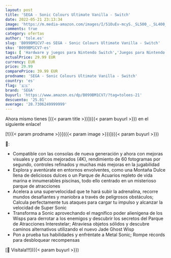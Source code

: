```yaml
---
layout: post
title: 'SEGA - Sonic Colours Ultimate Vanilla - Switch'
date: 2022-05-21 23:13:34
image: 'https://m.media-amazon.com/images/I/51OuEv-mcyS._SL500_._SL400_.jpg'
comments: true
category: ofertas
author: 'tole.es'
slug: 'B099BM1CV7-es SEGA - Sonic Colours Ultimate Vanilla - Switch'
sku: 'B099BM1CV7-es'
tags: [ 'Hardware y juegos para Nintendo Switch','Juegos para Nintendo Switch','Videojuegos','sega','🇪🇸', ]
actualPrice: 29.99 EUR
currency: EUR
price: 29.99
comparePrice: 39.99 EUR
prodname: 'SEGA - Sonic Colours Ultimate Vanilla - Switch'
country: 'es'
flag: '🇪🇸'
brand: 'SEGA'
buyurl: 'https://www.amazon.es/dp/B099BM1CV7/?tag=tolees-21'
descuento: '25.01'
average: '28.7306249999999'
---
```


Ahora mismo tienes [{{< param title >}}]({{< param buyurl >}}) en el siguiente enlace!

[![{{< param prodname >}}]({{< param image >}})]({{< param buyurl >}})

🔎:

- Compatible con las consolas de nueva generación y ahora con mejoras visuales y gráficos mejorados (4K), rendimiento de 60 fotogramas por segundo, controles refinados y muchas más mejoras en la jugabilidad
- Explora y aventúrate en entornos envolventes, como una Montaña Dulce llena de deliciosos dulces o un Parque de Acuarios repleto de vida marina e innumerables piscinas, todo ello centrado en un misterioso parque de atracciones
- Acelera a una supervelocidad que te hará subir la adrenalina, recorre mundos desafiantes y maniobra a través de peligrosos obstáculos; Calcula perfectamente tus ataques para cargar tu impulso y alcanzar la velocidad de Super Sonic
- Transforma a Sonic aprovechando el magnífico poder alienígena de los Wisps para derrotar a los enemigos y descubrir los secretos del Parque de Atracciones Interestelar; Atraviesa objetos sólidos y descubre caminos alternativos utilizando el nuevo Jade Ghost Wisp
- Pon a prueba tus habilidades y enfréntate a Metal Sonic; Rompe récords para desbloquear recompensas

[🛒 Visítala!!!]({{< param buyurl >}})
